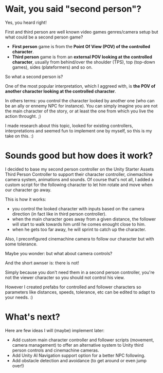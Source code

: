 # Wait, you said "second person"?

Yes, you heard right!

First and third person are well known video games genres/camera setup but what could be a second person game?

- **First person** game is from the **Point Of View (POV) of the controlled character**.
- **Third person** game is from an **external POV looking at the controlled character**, usually from behind/over the shoulder (TPS), top (top-down games), sides (plateformers) and so on.

So what a second person is? 

One of the most popular interpretation, which I aggreed with, is **the POV of another character looking at the controlled character**.

In others terms: you control the character looked by another one (who can be an ally or ennemy NPC for instance).
You can simply imagine you are not the main character of the story, or at least the one from which you live the action throught. ;)

I made research about this topic, looked for existing controllers, interpretations and seemed fun to implement one by myself, so this is my take on this. :)

# Sounds good but how does it work?

I decided to base my second person controller on the Unity Starter Assets Third Person Controller to support their character controller, cinemachine camera system, animations and sounds.
Of course that's not all, I added a custom script for the following character to let him rotate and move when our character go away.

This is how it works:
- you control the looked character with inputs based on the camera direction (in fact like in third person controller).
- when the main character goes away from a given distance, the follower will start to walk towards him until he comes enought close to him.
- when he gets too far away, he will sprint to catch up the character.

Also, I preconfigured cinemachine camera to follow our character but with some tolerance.

Maybe you wonder: but what about camera controls?

And the short awnser is: there is not!

Simply because you don't need them in a second person controller, you're not the viewer character so you should not control his view.

However I created prefabs for controlled and follower characters so parameters like distances, speeds, tolerance, etc can be edited to adapt to your needs. :)

# What's next?

Here are few ideas I will (maybe) implement later:

- Add custom main character controller and follower scripts (movement, camera management) to offer an alternative system to Unity third person controls and cinemachine cameras.
- Add Unity AI Navigation support option for a better NPC following.
- Add obstacle detection and avoidance (to get around or even jump over!)
